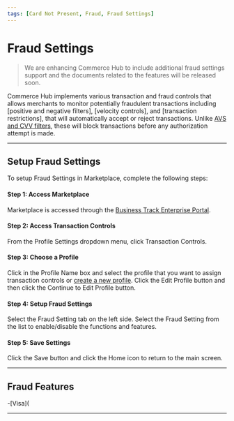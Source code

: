 ```yaml
---
tags: [Card Not Present, Fraud, Fraud Settings]
---
```


# Fraud Settings

<!-- theme: danger --> 
> We are enhancing Commerce Hub to include additional fraud settings support and the documents related to the features will be released soon.

Commerce Hub implements various transaction and fraud controls that allows merchants to monitor potentially fraudulent transactions including [positive and negative filters], [velocity controls], and [transaction restrictions], that will automatically accept or reject transactions. Unlike [AVS and CVV filters](?path=docs/Resources/Guides/Fraud/Fraud-Settings-AVS-CVV.md), these will block transactions before any authorization attempt is made.

---

## Setup Fraud Settings 

To setup Fraud Settings in Marketplace, complete the following steps:

#### Step 1: Access Marketplace

Marketplace is accessed through the [Business Track Enterprise Portal](https://www.businesstrack.com).

#### Step 2: Access Transaction Controls 

From the Profile Settings dropdown menu, click Transaction Controls. 

#### Step 3: Choose a Profile

Click in the Profile Name box and select the profile that you want to assign transaction controls or [create a new profile](?path=docs/Resources/Guides/Enterprise-Portal/Profiles.md). Click the Edit Profile button and then click the Continue to Edit Profile button. 

#### Step 4: Setup Fraud Settings

Select the Fraud Setting tab on the left side. Select the Fraud Setting from the list to enable/disable the functions and features.

#### Step 5: Save Settings
Click the Save button and click the Home icon to return to the main screen.

---

## Fraud Features 

-[Visa](

<!-- type: row -->

<!-- type: card
title: Card One
description: About...
link: ?path=docs/about-developer-studio.md
-->

<!-- type: card
title: Second Card
description: About...
link: ?path=docs/about-developer-studio.md
-->


<!-- type: card
title: Third Card
description: About...
link: ?path=docs/about-developer-studio.md
-->

<!-- type: card
title: Fourth Card
description: About...
link: ?path=docs/about-developer-studio.md
-->

<!-- type: row-end -->

---
